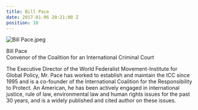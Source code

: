 ```yaml
---
title: Bill Pace
date: 2017-01-06 20:21:00 Z
position: 10
---
```


![Bill Pace.jpeg](/uploads/Bill%20Pace.jpeg)

Bill Pace <br> Convenor of the Coalition for an International Criminal Court


The Executive Director of the World Federalist Movement-Institute for Global Policy, Mr. Pace has worked to establish and maintain the ICC since 1995 and is a co-founder of the International Coalition for the Responsibility to Protect. An American, he has been actively engaged in international justice, rule of law, environmental law and human rights issues for the past 30 years, and is a widely published and cited author on these issues.
